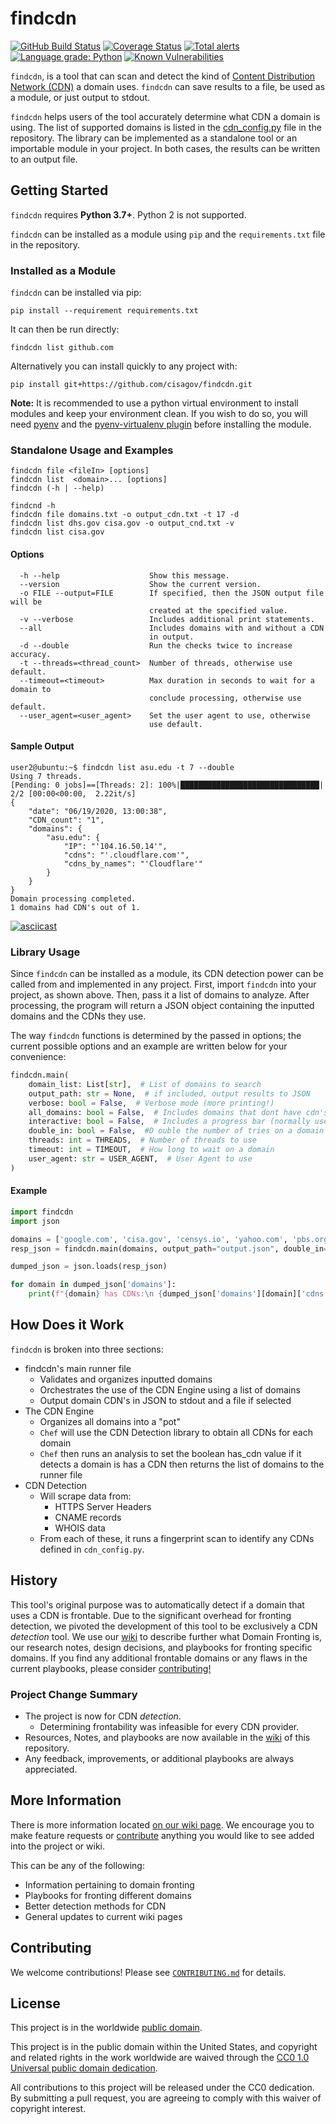 # findcdn #

[![GitHub Build Status](https://github.com/cisagov/findcdn/workflows/build/badge.svg)](https://github.com/cisagov/findcdn/actions)
[![Coverage Status](https://coveralls.io/repos/github/cisagov/findcdn/badge.svg?branch=develop)](https://coveralls.io/github/cisagov/findcdn?branch=develop)
[![Total alerts](https://img.shields.io/lgtm/alerts/g/cisagov/findcdn.svg?logo=lgtm&logoWidth=18)](https://lgtm.com/projects/g/cisagov/findcdn/alerts/)
[![Language grade: Python](https://img.shields.io/lgtm/grade/python/g/cisagov/findcdn.svg?logo=lgtm&logoWidth=18)](https://lgtm.com/projects/g/cisagov/findcdn/context:python)
[![Known Vulnerabilities](https://snyk.io/test/github/cisagov/findcdn/develop/badge.svg)](https://snyk.io/test/github/cisagov/findcdn)

`findcdn`, is a tool that can scan and detect the kind of
[Content Distribution Network (CDN)](https://en.wikipedia.org/wiki/Content_delivery_network)
a domain uses. `findcdn` can save results to a file, be used as a module, or
just output to stdout.

`findcdn` helps users of the tool accurately determine what CDN a domain is
using. The list of supported domains is listed in the
[cdn_config.py](https://github.com/cisagov/findcdn/blob/develop/src/findcdn/cdnEngine/detectCDN/cdn_config.py)
file in the repository. The library can be implemented as a standalone tool or
an importable module in your project. In both cases, the results can be written
to an output file.

## Getting Started ##

`findcdn` requires **Python 3.7+**. Python 2 is not supported.

`findcdn`
can be installed as a module using `pip` and the `requirements.txt` file in the
repository.

### Installed as a Module ###

`findcdn` can be installed via pip:

```console
pip install --requirement requirements.txt
```

It can then be run directly:

```console
findcdn list github.com
```

Alternatively you can install quickly to any project with:

```console
pip install git+https://github.com/cisagov/findcdn.git
```

**Note:** It is recommended to use a python virtual environment to install
modules and keep your environment clean. If you wish to do so, you will need
[pyenv](https://github.com/pyenv/pyenv) and the
[pyenv-virtualenv plugin](https://github.com/pyenv/pyenv-virtualenv) before
installing the module.

### Standalone Usage and Examples ###

```console
findcdn file <fileIn> [options]
findcdn list  <domain>... [options]
findcdn (-h | --help)

findcnd -h
findcdn file domains.txt -o output_cdn.txt -t 17 -d
findcdn list dhs.gov cisa.gov -o output_cnd.txt -v
findcdn list cisa.gov
```

#### Options ####

```console
  -h --help                    Show this message.
  --version                    Show the current version.
  -o FILE --output=FILE        If specified, then the JSON output file will be
                               created at the specified value.
  -v --verbose                 Includes additional print statements.
  --all                        Includes domains with and without a CDN
                               in output.
  -d --double                  Run the checks twice to increase accuracy.
  -t --threads=<thread_count>  Number of threads, otherwise use default.
  --timeout=<timeout>          Max duration in seconds to wait for a domain to
                               conclude processing, otherwise use default.
  --user_agent=<user_agent>    Set the user agent to use, otherwise
                               use default.
```

#### Sample Output ####

```console
user2@ubuntu:~$ findcdn list asu.edu -t 7 --double
Using 7 threads.
[Pending: 0 jobs]==[Threads: 2]: 100%|███████████████████████████████| 2/2 [00:00<00:00,  2.22it/s]
{
    "date": "06/19/2020, 13:00:38",
    "CDN_count": "1",
    "domains": {
        "asu.edu": {
            "IP": "'104.16.50.14'",
            "cdns": "'.cloudflare.com'",
            "cdns_by_names": "'Cloudflare'"
        }
    }
}
Domain processing completed.
1 domains had CDN's out of 1.

```

[![asciicast](https://raw.githubusercontent.com/cisagov/findcdn/develop/findcdn.gif)](https://raw.githubusercontent.com/cisagov/findcdn/develop/findcdn.gif)

### Library Usage ###

Since `findcdn` can be installed as a module, its CDN detection power can be
called from and implemented in any project. First, import `findcdn` into your
project, as shown above. Then, pass it a list of domains to analyze. After
processing, the program will return a JSON object containing the inputted
domains and the CDNs they use.

The way `findcdn` functions is determined by the passed in options; the current
possible options and an example are written below for your convenience:

```python
findcdn.main(
    domain_list: List[str],  # List of domains to search
    output_path: str = None,  # if included, output results to JSON
    verbose: bool = False,  # Verbose mode (more printing!)
    all_domains: bool = False,  # Includes domains that dont have cdn's in the output
    interactive: bool = False,  # Includes a progress bar (normally used for command line)
    double_in: bool = False,  #D ouble the number of tries on a domain to increase accuracy
    threads: int = THREADS,  # Number of threads to use
    timeout: int = TIMEOUT,  # How long to wait on a domain
    user_agent: str = USER_AGENT,  # User Agent to use
)
```

#### Example ####

```python
import findcdn
import json

domains = ['google.com', 'cisa.gov', 'censys.io', 'yahoo.com', 'pbs.org', 'github.com']
resp_json = findcdn.main(domains, output_path="output.json", double_in=True, threads=23)

dumped_json = json.loads(resp_json)

for domain in dumped_json['domains']:
    print(f"{domain} has CDNs:\n {dumped_json['domains'][domain]['cdns']}")
```

## How Does it Work ##

`findcdn` is broken into three sections:

- findcdn's main runner file
  - Validates and organizes inputted domains
  - Orchestrates the use of the CDN Engine using a list of domains
  - Output domain CDN's in JSON to stdout and a file if selected
- The CDN Engine
  - Organizes all domains into a "pot"
  - `Chef` will use the CDN Detection library to obtain all CDNs for each domain
  - `Chef` then runs an analysis to set the boolean has_cdn value if it detects
    a domain is has a CDN then returns the list of domains to the runner file
- CDN Detection
  - Will scrape data from:
    - HTTPS Server Headers
    - CNAME records
    - WHOIS data
  - From each of these, it runs a fingerprint scan to identify any CDNs defined
    in `cdn_config.py`.

## History ##

This tool's original purpose was to automatically detect if a domain that uses a
CDN is frontable. Due to the significant overhead for fronting detection, we
pivoted the development of this tool to be exclusively a CDN _detection_ tool.
We use our [wiki](https://github.com/cisagov/findcdn/wiki) to describe further
what Domain Fronting is, our research notes, design decisions, and playbooks for
fronting specific domains. If you find any additional frontable domains or any
flaws in the current playbooks, please consider [contributing!](CONTRIBUTING.md)

### Project Change Summary ###

- The project is now for CDN _detection_.
  - Determining frontability was infeasible for every CDN provider.
- Resources, Notes, and playbooks are now available in the
  [wiki](https://github.com/cisagov/findcdn/wiki) of this repository.
- Any feedback, improvements, or additional playbooks are always appreciated.

## More Information ##

There is more information located
[on our wiki page](https://github.com/cisagov/findcdn/wiki). We encourage you to
make feature requests or [contribute](CONTRIBUTING.md) anything you would like
to see added into the project or wiki.

This can be any of the following:

- Information pertaining to domain fronting
- Playbooks for fronting different domains
- Better detection methods for CDN
- General updates to current wiki pages

## Contributing ##

We welcome contributions!  Please see [`CONTRIBUTING.md`](CONTRIBUTING.md) for
details.

## License ##

This project is in the worldwide [public domain](LICENSE).

This project is in the public domain within the United States, and
copyright and related rights in the work worldwide are waived through
the [CC0 1.0 Universal public domain
dedication](https://creativecommons.org/publicdomain/zero/1.0/).

All contributions to this project will be released under the CC0
dedication. By submitting a pull request, you are agreeing to comply
with this waiver of copyright interest.
